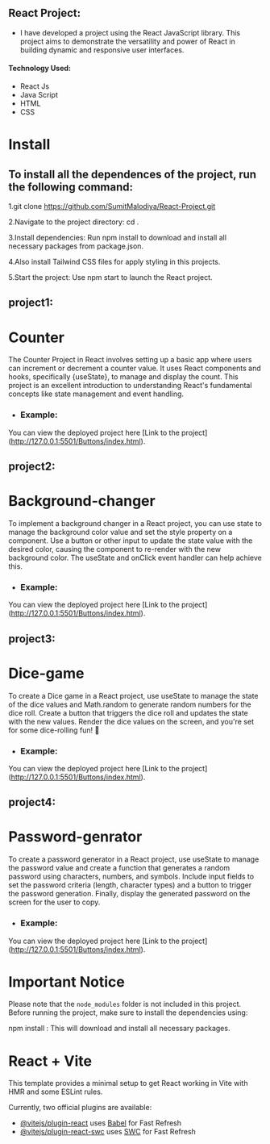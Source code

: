 ## React Project:

 - I have developed a project using the React JavaScript library. This project aims to demonstrate the versatility and power of React in building dynamic and responsive user interfaces.

#### Technology Used:
 - React Js
 - Java Script
 - HTML
 - CSS

# Install

## To install all the dependences of the project, run the following command:

1.git clone https://github.com/SumitMalodiya/React-Project.git

2.Navigate to the project directory: cd <project-directory>.

3.Install dependencies: Run npm install to download and install all necessary packages from package.json.

4.Also install Tailwind CSS files for apply styling in this projects.

5.Start the project: Use npm start to launch the React project.


## project1:

# Counter
       
The Counter Project in React involves setting up a basic app where users can increment or decrement a counter value. It uses React components and hooks,            specifically {useState}, to manage and display the count. This project is an excellent introduction to understanding React's fundamental concepts like state        management and event handling.


-   ### Example:
You can view the deployed project here [Link to the project] (http://127.0.0.1:5501/Buttons/index.html).

## project2:

# Background-changer

To implement a background changer in a React project, you can use state to manage the background color value and set the style property on a component. Use a button or other input to update the state value with the desired color, causing the component to re-render with the new background color. The useState and onClick event handler can help achieve this.


-   ### Example:
You can view the deployed project here [Link to the project] (http://127.0.0.1:5501/Buttons/index.html).

## project3:

# Dice-game

To create a Dice game in a React project, use useState to manage the state of the dice values and Math.random to generate random numbers for the dice roll. Create a button that triggers the dice roll and updates the state with the new values. Render the dice values on the screen, and you're set for some dice-rolling fun! 🎲


-   ### Example:
You can view the deployed project here [Link to the project] (http://127.0.0.1:5501/Buttons/index.html).

## project4:

# Password-genrator

To create a password generator in a React project, use useState to manage the password value and create a function that generates a random password using characters, numbers, and symbols. Include input fields to set the password criteria (length, character types) and a button to trigger the password generation. Finally, display the generated password on the screen for the user to copy.


-   ### Example:
You can view the deployed project here [Link to the project] (http://127.0.0.1:5501/Buttons/index.html).


# Important Notice

Please note that the `node_modules` folder is not included in this project. Before running the project, make sure to install the dependencies using:

npm install : This will download and install all necessary packages.


# React + Vite

This template provides a minimal setup to get React working in Vite with HMR and some ESLint rules.

Currently, two official plugins are available:

- [@vitejs/plugin-react](https://github.com/vitejs/vite-plugin-react/blob/main/packages/plugin-react/README.md) uses [Babel](https://babeljs.io/) for Fast Refresh
- [@vitejs/plugin-react-swc](https://github.com/vitejs/vite-plugin-react-swc) uses [SWC](https://swc.rs/) for Fast Refresh
